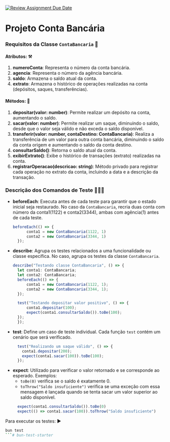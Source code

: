 [![Review Assignment Due Date](https://classroom.github.com/assets/deadline-readme-button-22041afd0340ce965d47ae6ef1cefeee28c7c493a6346c4f15d667ab976d596c.svg)](https://classroom.github.com/a/rCk-UBU7)
# Projeto Conta Bancária

### Requisitos da Classe `ContaBancaria` 🏦

#### Atributos: ⚒️

1. **numeroConta**: Representa o número da conta bancária.
2. **agencia**: Representa o número da agência bancária.
3. **saldo**: Armazena o saldo atual da conta.
4. **extrato**: Armazena o histórico de operações realizadas na conta (depósitos, saques, transferências).

#### Métodos: 💸

1. **depositar(valor: number)**: Permite realizar um depósito na conta, aumentando o saldo.
2. **sacar(valor: number)**: Permite realizar um saque, diminuindo o saldo, desde que o valor seja válido e não exceda o saldo disponível.
3. **transferir(valor: number, contaDestino: ContaBancaria)**: Realiza a transferência de um valor para outra conta bancária, diminuindo o saldo da conta origem e aumentando o saldo da conta destino.
4. **consultarSaldo()**: Retorna o saldo atual da conta.
5. **exibirExtrato()**: Exibe o histórico de transações (extrato) realizadas na conta.
6. **registrarOperacao(descricao: string)**: Método privado para registrar cada operação no extrato da conta, incluindo a data e a descrição da transação.


### Descrição dos Comandos de Teste 👨🏻‍💻

- **beforeEach**: Executa antes de cada teste para garantir que o estado inicial seja restaurado. No caso da `ContaBancaria`, recria duas conta com número da conta1(1122) e conta2(3344), ambas com agência(1) antes de cada teste.
  ```typescript
  beforeEach(() => {
        conta1 = new ContaBancaria(1122, 1)
        conta2 = new ContaBancaria(3344, 1)
    });
- **describe**: Agrupa os testes relacionados a uma funcionalidade ou classe específica. No caso, agrupa os testes da classe `ContaBancaria`.
  ```typescript
  describe("Testando classe ContaBancaria", () => {
    let conta1: ContaBancaria;
    let conta2: ContaBancaria;
    beforeEach(() => {
        conta1 = new ContaBancaria(1122, 1);
        conta2 = new ContaBancaria(3344, 1);
    });

    test("Testando depositar valor positivo", () => {
        conta1.depositar(100);
        expect(conta1.consultarSaldo()).toBe(100);
    });
    });

- **test**: Define um caso de teste individual. Cada função `test` contém um cenário que será verificado.
  ```typescript
    test("Realizando um saque válido", () => {
      conta1.depositar(200);
      expect(conta1.sacar(100)).toBe(100);
    });
- **expect**: Utilizado para verificar o valor retornado e se corresponde ao esperado. Exemplos:
  - `toBe(0)` verifica se o saldo é exatamente 0.
  - `toThrow("Saldo insuficiente")` verifica se uma exceção com essa mensagem é lançada quando se tenta sacar um valor superior ao saldo disponível.
  ```typescript
    expect(conta1.consultarSaldo()).toBe(0)
    expect(() => conta1.sacar(100)).toThrow("Saldo insuficiente") 

Para executar os testes: ▶️

```sh
bun test
```# bun-test-starter
